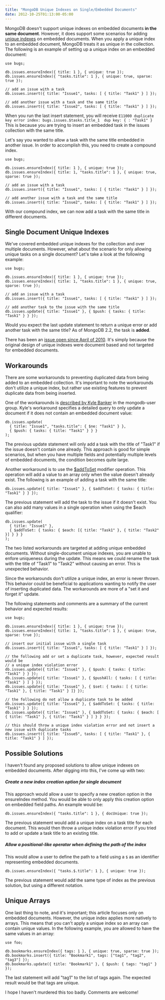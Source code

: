 ```yaml
---
title: "MongoDB Unique Indexes on Single/Embedded Documents"
date: 2012-10-25T01:13:00-05:00
---
```


MongoDB doesn't support unique indexes on embedded documents **in the same document**. However, it does support some scenarios for adding [unique indexes](http://www.mongodb.org/display/DOCS/Indexes) on embedded documents. When you apply a unique index to an embedded document, MongoDB treats it as unique in the collection. The following is an example of setting up a unique index on an embedded document:

<!-- more -->

```
use bugs;

db.issues.ensureIndex({ title: 1 }, { unique: true });
db.issues.ensureIndex({ "tasks.title": 1 }, { unique: true, sparse: true });

// add an issue with a task
db.issues.insert({ title: "Issue1", tasks: [ { title: "Task1" } ] });

// add another issue with a task and the same title
db.issues.insert({ title: "Issue2", tasks: [ { title: "Task1" } ] });
```

When you run the last insert statement, you will receive ```E11000 duplicate key error index: bugs.issues.$tasks.title_1  dup key: { : "Task1" }``` This is because you are trying to insert an embedded task in the issues collection with the same title.

Let's say you wanted to allow a task with the same title embedded in another issue. In order to accomplish this, you need to create a compound index.

```
use bugs;

db.issues.ensureIndex({ title: 1 }, { unique: true });
db.issues.ensureIndex({ title: 1, "tasks.title": 1 }, { unique: true, sparse: true });

// add an issue with a task
db.issues.insert({ title: "Issue1", tasks: [ { title: "Task1" } ] });

// add another issue with a task and the same title
db.issues.insert({ title: "Issue2", tasks: [ { title: "Task1" } ] });
```

With our compound index, we can now add a task with the same title in different documents.

## Single Document Unique Indexes

We've covered embedded unique indexes for the collection and over multiple documents. However, what about the scenario for only allowing unique tasks on a single document? Let's take a look at the following example:

```
use bugs;

db.issues.ensureIndex({ title: 1 }, { unique: true });
db.issues.ensureIndex({ title: 1, "tasks.title": 1 }, { unique: true, sparse: true });

// add an issue with a task
db.issues.insert({ title: "Issue1", tasks: [ { title: "Task1" } ] });

// add another task to the issue with the same title
db.issues.update({ title: "Issue1" }, { $push: { tasks: { title: "Task1" } } });
```

Would you expect the last update statement to return a unique error or add another task with the same title? As of MongoDB 2.2, the task is **added**.

There has been an [issue open since April of 2010](https://jira.mongodb.org/browse/SERVER-1068). It's simply because the original design of unique indexes were document based and not targeted for embedded documents.

## Workarounds

There are some workarounds to preventing duplicated data from being added to an embedded collection. It's important to note the workarounds don't utilize a unique index, but rather use existing features to prevent duplicate data from being inserted.

One of the workarounds is [described by Kyle Banker](https://groups.google.com/d/msg/mongodb-user/uaiPPLcjJjY/QpNy54kdokkJ) in the mongodb-user group. Kyle's workaround specifies a detailed query to only update a document if it does not contain an embedded document value:

```
db.issues.update(
  { title: "Issue1", "tasks.title": { $ne: "Task1" } },
  { $push: { tasks: { title: "Task1" } } }
);
```

The previous update statement will only add a task with the title of "Task1" if the issue doesn't contain one already. This approach is good for simple scenarios, but when you have multiple fields and potentially multiple levels of embedded documents, the condition becomes quite large.

Another workaround is to use the [$addToSet](http://www.mongodb.org/display/DOCS/Updating#Updating-%24addToSetand%24each) modifier operation. This operation will add a value to an array only when the value doesn't already exist. The following is an example of adding a task with the same title:

```
db.issues.update({ title: "Issue1" }, { $addToSet: { tasks: { title: "Task1" } } });
```

The previous statement will add the task to the issue if it doesn't exist. You can also add many values in a single operation when using the $each qualifier:

```
db.issues.update(
  { title: "Issue1" },
  { $addToSet: { tasks: { $each: [{ title: "Task1" }, { title: "Task2" }] } } }
);
```

The two listed workarounds are targeted at adding unique embedded documents. Without single-document unique indexes, you are unable to enfore uniqueness during the update. This means we could rename the task with the title of "Task1" to "Task2" without causing an error. This is unexpected behavior.

Since the workarounds don't utilize a unique index, an error is never thrown. This behavior could be beneficial to applications wanting to notify the user of inserting duplicated data. The workarounds are more of a "set it and forget it" update.

The following statements and comments are a summary of the current behavior and expected results:

```
use bugs;

db.issues.ensureIndex({ title: 1 }, { unique: true });
db.issues.ensureIndex({ title: 1, "tasks.title": 1 }, { unique: true, sparse: true });

// insert our initial issue with a single task
db.issues.insert({ title: "Issue1", tasks: [ { title: "Task1" } ] });

// the following add or set a duplicate task, however, expected result would be
// a unique index violation error
db.issues.update({ title: "Issue1" }, { $push: { tasks: { title: "Task1" } } });
db.issues.update({ title: "Issue1" }, { $pushAll: { tasks: [ { title: "Task1" } ] } });
db.issues.update({ title: "Issue1" }, { $set: { tasks: [ { title: "Task1" }, { title: "Task1" } ]} });

// the following do not allow a duplicate task to be added
db.issues.update({ title: "Issue1" }, { $addToSet: { tasks: { title: "Task1" } } });
db.issues.update({ title: "Issue1" }, { $addToSet: { tasks: { $each: [ { title: "Task1" }, { title: "Task1" } ] } } });

// this should throw a unique index violation error and not insert a new issue with duplicate tasks
db.issues.insert({ title: "Issue5", tasks: [ { title: "Task1" }, { title: "Task1" } ] });
```
## Possible Solutions

I haven't found any proposed solutions to allow unique indexes on embedded documents. After digging into this, I've come up with two:

##### Create a new index creation option for single document

This approach would allow a user to specify a new creation option in the ensureIndex method. You would be able to only apply this creation option on embedded field paths. An example would be:

```
db.issues.ensureIndex({ "tasks.title": 1 }, { docUnique: true });
```

The previous statement would add a unique index on a task title for each document. This would then throw a unique index violation error if you tried to add or update a task title to an existing title.

##### Allow a positional-like operator when defining the path of the index

This would allow a user to define the path to a field using a ```$``` as an identifier representing embedded documents.

```
db.issues.ensureIndex({ "tasks.$.title": 1 }, { unique: true });
```

The previous statement would add the same type of index as the previous solution, but using a different notation.

## Unique Arrays

One last thing to note, and it's important; this article focuses only on embedded documents. However, the unique index applies more natively to arrays. This means that you can't apply a unique index so an array can contain unique values. In the following example, you are allowed to have the same values in an array:

```
use foo;

db.bookmarks.ensureIndex({ tags: 1 }, { unique: true, sparse: true });
db.bookmarks.insert({ title: "Bookmark1", tags: ["tag1", "tag2", "tag3"] });
db.bookmarks.update({ title: "Bookmark1" }, { $push: { tags: "tag1" } });
```

The last statement will add "tag1" to the list of tags again. The expected result would be that tags are unique.

I hope I haven't murdered this too badly. Comments are welcome!
